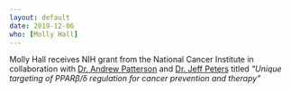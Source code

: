 ```yaml
---
layout: default
date: 2019-12-06
who: [Molly Hall]
---
```


Molly Hall receives NIH grant from the National Cancer Institute in collaboration with [Dr. Andrew Patterson](https://sites.psu.edu/adpatterson/) and [Dr. Jeff Peters](https://sites.psu.edu/petersgroup/) titled *"Unique targeting of PPARβ/δ regulation for cancer prevention and therapy"* 